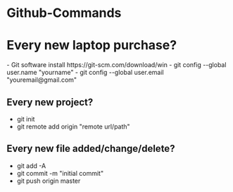 # Github-Commands
<h1>Every new laptop purchase?</h1>
- Git software install https://git-scm.com/download/win
- git config --global user.name "yourname"
- git config --global user.email "youremail@gmail.com"

## Every new project?
- git init
- git remote add origin "remote url/path"

## Every new file added/change/delete?
- git add -A 
- git commit -m "initial commit"
- git push origin master
